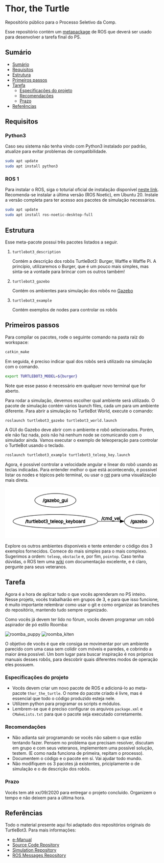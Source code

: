 # Thor, the Turtle

Repositório público para o Processo Seletivo da Comp.

Esse repositório contém um [metapackage](http://wiki.ros.org/Metapackages) de ROS que deverá ser usado para desenvolver a tarefa final do PS.

## Sumário
- [Sumário](#Sumário)
- [Requisitos](#Requisitos)
- [Estrutura](#Estrutura)
- [Primeiros passos](#Primeiros-passos)
- [Tarefa](#Tarefa)
    - [Especificações do projeto](#Especificações-do-projeto)
    - [Recomendações](#Recomendações)
    - [Prazo](#Prazo)
- [Referências](#Referências)

## Requisitos

### Python3
Caso seu sistema não tenha vindo com Python3 instalado por padrão, atualize para evitar problemas de compatibilidade.
```bash
sudo apt update
sudo apt install python3
```

### ROS 1
Para instalar o ROS, siga o toturial oficial de instalação disponível [neste link](http://wiki.ros.org/noetic/Installation). Recomenda-se instalar a última versão (ROS Noetic), em Ubuntu 20. Instale a versão completa para ter acesso aos pacotes de simulação necessários.
```bash
sudo apt update
sudo apt install ros-noetic-desktop-full
```

## Estrutura
Esse meta-pacote possui três pacotes listados a seguir.

1. `turtlebot3_description`

    Contém a descrição dos robôs TurtleBot3: Burger, Waffle e Waffle Pi.
    A princípio, utilizaremos o Burger, que é um pouco mais simples, mas sinta-se a vontade para brincar com os outros também!

2. `turtlebot3_gazebo`

    Contém os ambientes para simulação dos robôs no [Gazebo](http://gazebosim.org/tutorials?tut=ros_overview)

3. `turtlebot3_example`

    Contém exemplos de nodes para controlar os robôs

## Primeiros passos

Para compilar os pacotes, rode o seguinte comando na pasta raíz do workspace:
```bash
catkin_make
```

Em seguida, é preciso indicar qual dos robôs será utilizado na simulação com o comando.
```bash
export TURTLEBOT3_MODEL=${burger}
```
Note que esse passo é necessário em qualquer novo terminal que for aberto.

Para rodar a simulação, devemos escolher qual ambiente será utilizado. O pacote de simulação contém vários launch files, cada um para um ambiente diferente. Para abrir a simulação no TurtleBot World, execute o comando:
```bash
roslaunch turtlebot3_gazebo turtlebot3_world.launch
```

A GUI do Gazebo deve abrir com o ambiente e robô selecionados. Porém, ele não faz nada, pois não há nenhum node se comunicando com o simulador ainda. Vamos executar o exemplo de teleoperação para controlar o TurtleBot usando o teclado.
```bash
roslaunch turtlebot3_example turtlebot3_teleop_key.launch
```

Agora, é possível controlar a velocidade angular e linear do robô usando as teclas indicadas. Para entender melhor o que está acontecendo, é possível listar os nodes e tópicos pelo terminal, ou usar o [rqt](http://wiki.ros.org/rqt) para uma visualização mais direta.

![node_graph](media/node_graph.png)

Explore os outros ambientes disponíveis e tente entender o código dos 3 exemplos fornecidos. Comece do mais simples para o mais complexo. Sugerimos a ordem: `teleop`, `obstacle` e, por fim, `pointop`. Caso tenha dúvidas, o ROS tem uma [wiki](http://wiki.ros.org/) com documentação excelente, e é claro, pergunte para seus veteranos.

## Tarefa

Agora é a hora de aplicar tudo o que vocês aprenderam no PS inteiro. Nesse projeto, vocês trabalharão em grupos de 3, e para que isso funcione, é muito importante relembrar como usar o git e como organizar as branches do repositório, mantendo tudo sempre organizado.

Como vocês já devem ter lido no fórum, vocês devem programar um robô aspirador de pó estilo Roomba:

![roomba_puppy](media/roomba_puppy.gif)
![roomba_kiten](media/roomba_kiten.gif)

O objetivo de vocês é que ele consiga se movimentar por um ambiente parecido com uma casa sem colidir com móveis e paredes, e cobrindo a maior área possível. Um bom lugar para buscar inspiração é nos próprios manuais desses robôs, para descobrir quais diferentes modos de operação eles possuem.

### Especificações do projeto

- Vocês devem criar um novo pacote de ROS e adicioná-lo ao meta-pacote `thor_the_turtle`. O nome do pacote criado é livre, mas é essencial que todo o código produzido esteja nele.
- Utilizem python para programar os scripts e módulos.
- Lembrem-se que é preciso configurar os arquivos `package.xml` e `CMakeLists.txt` para que o pacote seja executado corretamente.

### Recomendações

- Não adianta sair programando se vocês não sabem o que estão tentando fazer. Pensem no problema que precisam resolver, discutam em grupo e com seus veteranos, implementem uma possível solução, testem. (E como nada funciona de primeira, repitam o processo).
- Documentem o código e o pacote em sí. Vai ajudar todo mundo.
- Não modifiquem os 3 pacotes já existentes, priciplamente o de simulação e o de descrição dos robôs.

### Prazo

Vocês tem até xx/09/2020 para entregar o projeto concluído. Organizem o tempo e não deixem para a última hora.

## Referências
Todo o material presente aqui foi adaptado dos repositórios originais do TurtleBot3. Para mais informações:
- [e-Manual](https://emanual.robotis.com/docs/en/platform/turtlebot3/overview/)
- [Source Code Rpository](https://github.com/ROBOTIS-GIT/turtlebot3)
- [Simulation Repository](https://github.com/ROBOTIS-GIT/turtlebot3_simulations)
- [ROS Messages Repository](https://github.com/ROBOTIS-GIT/turtlebot3_msgs)